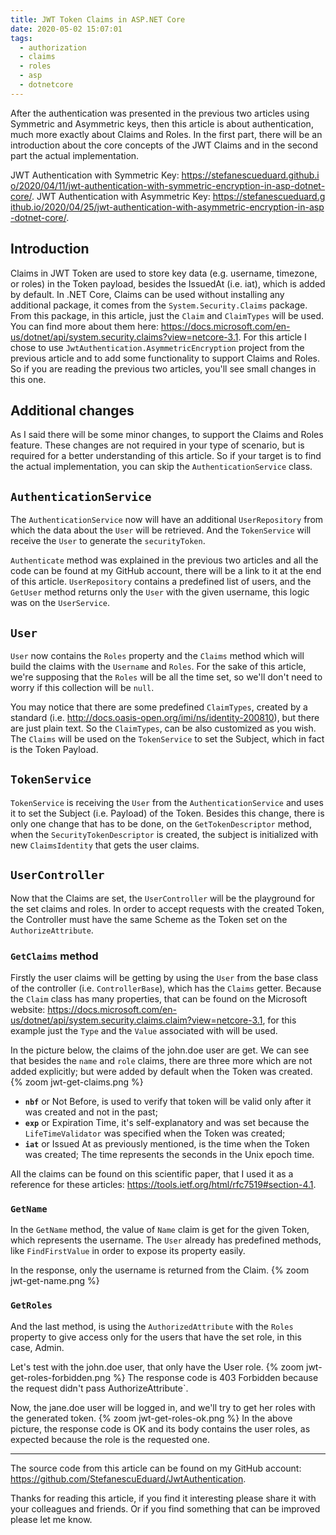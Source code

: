 ```yaml
---
title: JWT Token Claims in ASP.NET Core
date: 2020-05-02 15:07:01
tags:
  - authorization
  - claims
  - roles
  - asp
  - dotnetcore
---
```


After the authentication was presented in the previous two articles using Symmetric and Asymmetric keys, then this article is about authentication, much more exactly about Claims and Roles. In the first part, there will be an introduction about the core concepts of the JWT Claims and in the second part the actual implementation.

JWT Authentication with Symmetric Key: <span style="word-break: break-all;">https://stefanescueduard.github.io/2020/04/11/jwt-authentication-with-symmetric-encryption-in-asp-dotnet-core/</span>.
JWT Authentication with Asymmetric Key: <span style="word-break: break-all;">https://stefanescueduard.github.io/2020/04/25/jwt-authentication-with-asymmetric-encryption-in-asp-dotnet-core/</span>.

## Introduction
Claims in JWT Token are used to store key data (e.g. username, timezone, or roles) in the Token payload, besides the IssuedAt (i.e. iat), which is added by default.
In .NET Core, Claims can be used without installing any additional package, it comes from the `System.Security.Claims` package. From this package, in this article, just the `Claim` and `ClaimTypes` will be used. You can find more about them here: https://docs.microsoft.com/en-us/dotnet/api/system.security.claims?view=netcore-3.1.
For this article I chose to use `JwtAuthentication.AsymmetricEncryption` project  from the previous article and to add some functionality to support Claims and Roles. So if you are reading the previous two articles, you'll see small changes in this one.

## Additional changes
As I said there will be some minor changes, to support the Claims and Roles feature. These changes are not required in your type of scenario, but is required for a better understanding of this article. So if your target is to find the actual implementation, you can skip the `AuthenticationService` class.

## `AuthenticationService`
The `AuthenticationService` now will have an additional `UserRepository` from which the data about the `User` will be retrieved. And the `TokenService` will receive the `User` to generate the `securityToken`.
<script src="https://gist.github.com/StefanescuEduard/f7973a0f2d82e93249cc31670f0c2906.js"></script>
`Authenticate` method was explained in the previous two articles and all the code can be found at my GitHub account, there will be a link to it at the end of this article.
`UserRepository` contains a predefined list of users, and the `GetUser` method returns only the `User` with the given username, this logic was on the `UserService`.

## `User`
`User` now contains the `Roles` property and the `Claims` method which will build the claims with the `Username` and `Roles`. For the sake of this article, we're supposing that the `Roles` will be all the time set, so we'll don't need to worry if this collection will be `null`.
<script src="https://gist.github.com/StefanescuEduard/f95a86f622356375bf35facb0aa05ddd.js"></script>
You may notice that there are some predefined `ClaimTypes`, created by a standard (i.e. http://docs.oasis-open.org/imi/ns/identity-200810), but there are just plain text. So the `ClaimTypes`, can be also customized as you wish.
The `Claims` will be used on the `TokenService` to set the Subject, which in fact is the Token Payload.

## `TokenService`
`TokenService` is receiving the `User` from the `AuthenticationService` and uses it to set the Subject (i.e. Payload) of the Token.
Besides this change, there is only one change that has to be done, on the `GetTokenDescriptor` method, when the `SecurityTokenDescriptor` is created, the subject is initialized with new `ClaimsIdentity` that gets the user claims.
<script src="https://gist.github.com/StefanescuEduard/5b7203ac73a10e41b1b7cc1aaa9eb268.js"></script>

## `UserController`
Now that the Claims are set, the `UserController` will be the playground for the set claims and roles. In order to accept requests with the created Token, the Controller must have the same Scheme as the Token set on the `AuthorizeAttribute`.
<script src="https://gist.github.com/StefanescuEduard/011cb08e3d4d77aa4ec849e096a3b89a.js"></script>

### `GetClaims` method
Firstly the user claims will be getting by using the `User` from the base class  of the controller (i.e. `ControllerBase`), which has the `Claims` getter. Because the `Claim` class has many properties, that can be found on the Microsoft website: https://docs.microsoft.com/en-us/dotnet/api/system.security.claims.claim?view=netcore-3.1, for this example just the `Type` and the `Value` associated with will be used.
<script src="https://gist.github.com/StefanescuEduard/6639e28b64bec22208c08e709977e891.js"></script>
In the picture below, the claims of the john.doe user are get. We can see that besides the `name` and `role` claims, there are three more which are not added explicitly; but were added by default when the Token was created.
{% zoom jwt-get-claims.png %}
- **`nbf`** or Not Before, is used to verify that token will be valid only after it was created and not in the past;
- **`exp`** or Expiration Time, it's self-explanatory and was set because the `LifeTimeValidator` was specified when the Token was created;
- **`iat`** or Issued At as previously mentioned, is the time when the Token was created;
The time represents the seconds in the Unix epoch time.

All the claims can be found on this scientific paper, that I used it as a reference for these articles: https://tools.ietf.org/html/rfc7519#section-4.1.

### `GetName`
In the `GetName` method, the value of `Name` claim is get for the given Token, which represents the username. The `User` already has predefined methods, like `FindFirstValue` in order to expose its property easily.
<script src="https://gist.github.com/StefanescuEduard/af31cc48549c79b7d6eae05417901c8a.js"></script>
In the response, only the username is returned from the Claim.
{% zoom jwt-get-name.png %}

### `GetRoles`
And the last method, is using the `AuthorizedAttribute` with the `Roles` property to give access only for the users that have the set role, in this case, Admin.
<script src="https://gist.github.com/StefanescuEduard/39b72af6eb6e6a31028a10591009c227.js"></script>
Let's test with the john.doe user, that only have the User role.
{% zoom jwt-get-roles-forbidden.png %}
The response code is 403 Forbidden because the request didn't pass AuthorizeAttribute`.

Now, the jane.doe user will be logged in, and we'll try to get her roles with the generated token.
{% zoom jwt-get-roles-ok.png %}
In the above picture, the response code is OK and its body contains the user roles, as expected because the role is the requested one.

---

The source code from this article can be found on my GitHub account: https://github.com/StefanescuEduard/JwtAuthentication.

Thanks for reading this article, if you find it interesting please share it with your colleagues and friends. Or if you find something that can be improved please let me know.